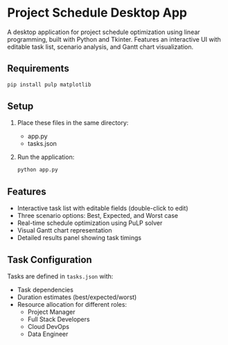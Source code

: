 # Project Schedule Desktop App

A desktop application for project schedule optimization using linear programming, built with Python and Tkinter. Features an interactive UI with editable task list, scenario analysis, and Gantt chart visualization.

## Requirements

```bash
pip install pulp matplotlib
```

## Setup

1. Place these files in the same directory:
   - app.py
   - tasks.json

2. Run the application:
   ```bash
   python app.py
   ```

## Features

- Interactive task list with editable fields (double-click to edit)
- Three scenario options: Best, Expected, and Worst case
- Real-time schedule optimization using PuLP solver
- Visual Gantt chart representation
- Detailed results panel showing task timings

## Task Configuration

Tasks are defined in `tasks.json` with:
- Task dependencies
- Duration estimates (best/expected/worst)
- Resource allocation for different roles:
  - Project Manager
  - Full Stack Developers
  - Cloud DevOps
  - Data Engineer